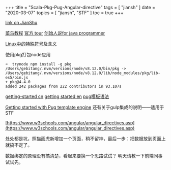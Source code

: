 +++
title = "Scala-Pkg-Pug-Angular-directive"
tags = [
    "jiansh"
]
date = "2020-03-07"
topics = [
    "jiansh",
    "STF"
]
toc = true
+++



[link on JianShu](https://www.jianshu.com/p/6b34782416ae)

[菜鸟教程](https://www.runoob.com/scala/scala-functions.html)
[官方 tour](https://docs.scala-lang.org/tour/tour-of-scala.html)
[创始人说for java programmer](https://docs.scala-lang.org/tutorials/scala-for-java-programmers.html)

[Linux中的特殊符号及含义](https://www.jianshu.com/p/986e88819441)



使用pkg打包node应用 
```
➜  trynode npm install -g pkg
/Users/gebitang/.nvm/versions/node/v8.12.0/bin/pkg -> /Users/gebitang/.nvm/versions/node/v8.12.0/lib/node_modules/pkg/lib-es5/bin.js
+ pkg@4.4.0
added 242 packages from 222 contributors in 93.107s
```

[getting-started cn](https://pug.bootcss.com/api/getting-started.html)
[getting started en](https://pugjs.org/api/getting-started.html)
 [pug模板语法](https://hamger.github.io/2017/04/07/pug%E6%A8%A1%E6%9D%BF%E8%AF%AD%E6%B3%95/)

[Getting started with Pug template engine](https://codeburst.io/getting-started-with-pug-template-engine-e49cfa291e33) 还有关于gulp集成的说明——适用于STF

[https://www.w3schools.com/angular/angular_directives.asp](https://www.w3schools.com/angular/angular_directives.asp)

处处都是坑，照猫画虎新增加一个页面，稍不留神，最后一步：把数据放到页面上就搞不定了。

数据绑定的原理没有搞清楚，看起来要换一个思路试试？ 明天请教一下前端同事试试先。
